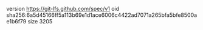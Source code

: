 version https://git-lfs.github.com/spec/v1
oid sha256:6a5d45166ff5a113b69e1d1ace6006c4422ad7071a265bfa5bfe8500ae1b6f79
size 3205
